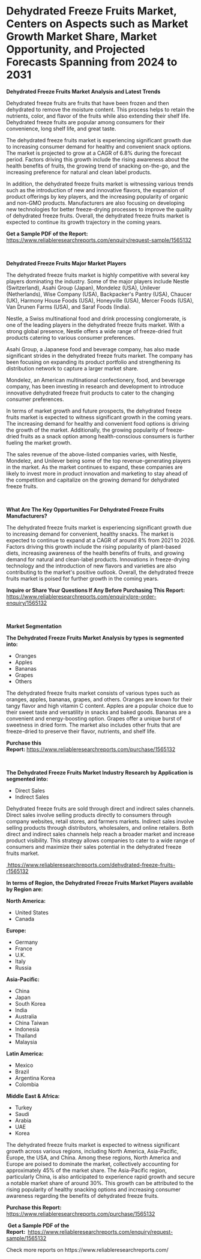 <p><h1>Dehydrated Freeze Fruits Market, Centers on Aspects such as Market Growth Market Share, Market Opportunity, and Projected Forecasts Spanning from 2024 to 2031</h1></p><p><strong>Dehydrated Freeze Fruits Market Analysis and Latest Trends</strong></p>
<p><p>Dehydrated freeze fruits are fruits that have been frozen and then dehydrated to remove the moisture content. This process helps to retain the nutrients, color, and flavor of the fruits while also extending their shelf life. Dehydrated freeze fruits are popular among consumers for their convenience, long shelf life, and great taste.</p><p>The dehydrated freeze fruits market is experiencing significant growth due to increasing consumer demand for healthy and convenient snack options. The market is projected to grow at a CAGR of 6.8% during the forecast period. Factors driving this growth include the rising awareness about the health benefits of fruits, the growing trend of snacking on-the-go, and the increasing preference for natural and clean label products.</p><p>In addition, the dehydrated freeze fruits market is witnessing various trends such as the introduction of new and innovative flavors, the expansion of product offerings by key players, and the increasing popularity of organic and non-GMO products. Manufacturers are also focusing on developing new technologies for better freeze-drying processes to improve the quality of dehydrated freeze fruits. Overall, the dehydrated freeze fruits market is expected to continue its growth trajectory in the coming years.</p></p>
<p><strong>Get a Sample PDF of the Report:&nbsp;</strong> <a href="https://www.reliableresearchreports.com/enquiry/request-sample/1565132">https://www.reliableresearchreports.com/enquiry/request-sample/1565132</a></p>
<p>&nbsp;</p>
<p><strong>Dehydrated Freeze Fruits Major Market Players</strong></p>
<p><p>The dehydrated freeze fruits market is highly competitive with several key players dominating the industry. Some of the major players include Nestle (Switzerland), Asahi Group (Japan), Mondelez (USA), Unilever (Netherlands), Wise Company (USA), Backpacker's Pantry (USA), Chaucer (UK), Harmony House Foods (USA), Honeyville (USA), Mercer Foods (USA), Van Drunen Farms (USA), and Saraf Foods (India).</p><p>Nestle, a Swiss multinational food and drink processing conglomerate, is one of the leading players in the dehydrated freeze fruits market. With a strong global presence, Nestle offers a wide range of freeze-dried fruit products catering to various consumer preferences.</p><p>Asahi Group, a Japanese food and beverage company, has also made significant strides in the dehydrated freeze fruits market. The company has been focusing on expanding its product portfolio and strengthening its distribution network to capture a larger market share.</p><p>Mondelez, an American multinational confectionery, food, and beverage company, has been investing in research and development to introduce innovative dehydrated freeze fruit products to cater to the changing consumer preferences.</p><p>In terms of market growth and future prospects, the dehydrated freeze fruits market is expected to witness significant growth in the coming years. The increasing demand for healthy and convenient food options is driving the growth of the market. Additionally, the growing popularity of freeze-dried fruits as a snack option among health-conscious consumers is further fueling the market growth.</p><p>The sales revenue of the above-listed companies varies, with Nestle, Mondelez, and Unilever being some of the top revenue-generating players in the market. As the market continues to expand, these companies are likely to invest more in product innovation and marketing to stay ahead of the competition and capitalize on the growing demand for dehydrated freeze fruits.</p></p>
<p>&nbsp;</p>
<p><strong>What Are The Key Opportunities For Dehydrated Freeze Fruits Manufacturers?</strong></p>
<p><p>The dehydrated freeze fruits market is experiencing significant growth due to increasing demand for convenient, healthy snacks. The market is expected to continue to expand at a CAGR of around 8% from 2021 to 2026. Factors driving this growth include the rising popularity of plant-based diets, increasing awareness of the health benefits of fruits, and growing demand for natural and clean-label products. Innovations in freeze-drying technology and the introduction of new flavors and varieties are also contributing to the market's positive outlook. Overall, the dehydrated freeze fruits market is poised for further growth in the coming years.</p></p>
<p><strong>Inquire or Share Your Questions If Any Before Purchasing This Report:</strong> <a href="https://www.reliableresearchreports.com/enquiry/pre-order-enquiry/1565132">https://www.reliableresearchreports.com/enquiry/pre-order-enquiry/1565132</a></p>
<p>&nbsp;</p>
<p><strong>Market Segmentation</strong></p>
<p><strong>The Dehydrated Freeze Fruits Market Analysis by types is segmented into:</strong></p>
<p><ul><li>Oranges</li><li>Apples</li><li>Bananas</li><li>Grapes</li><li>Others</li></ul></p>
<p><p>The dehydrated freeze fruits market consists of various types such as oranges, apples, bananas, grapes, and others. Oranges are known for their tangy flavor and high vitamin C content. Apples are a popular choice due to their sweet taste and versatility in snacks and baked goods. Bananas are a convenient and energy-boosting option. Grapes offer a unique burst of sweetness in dried form. The market also includes other fruits that are freeze-dried to preserve their flavor, nutrients, and shelf life.</p></p>
<p><strong>Purchase this Report:&nbsp;</strong><a href="https://www.reliableresearchreports.com/purchase/1565132">https://www.reliableresearchreports.com/purchase/1565132</a></p>
<p>&nbsp;</p>
<p><strong>The Dehydrated Freeze Fruits Market Industry Research by Application is segmented into:</strong></p>
<p><ul><li>Direct Sales</li><li>Indirect Sales</li></ul></p>
<p><p>Dehydrated freeze fruits are sold through direct and indirect sales channels. Direct sales involve selling products directly to consumers through company websites, retail stores, and farmers markets. Indirect sales involve selling products through distributors, wholesalers, and online retailers. Both direct and indirect sales channels help reach a broader market and increase product visibility. This strategy allows companies to cater to a wide range of consumers and maximize their sales potential in the dehydrated freeze fruits market.</p></p>
<p><a href="https://www.reliableresearchreports.com/dehydrated-freeze-fruits-r1565132">&nbsp;https://www.reliableresearchreports.com/dehydrated-freeze-fruits-r1565132</a></p>
<p><strong>In terms of Region, the Dehydrated Freeze Fruits Market Players available by Region are:</strong></p>
<p>
    <p> <strong> North America: </strong>
        <ul>
            <li>United States</li>
            <li>Canada</li>
        </ul>
        </p> 
    <p> <strong> Europe: </strong>
        <ul>
            <li>Germany</li>
            <li>France</li>
            <li>U.K.</li>
            <li>Italy</li>
            <li>Russia</li>
        </ul>
        </p> 
    <p> <strong> Asia-Pacific: </strong>
        <ul>
            <li>China</li>
            <li>Japan</li>
            <li>South Korea</li>
            <li>India</li>
            <li>Australia</li>
            <li>China Taiwan</li>
            <li>Indonesia</li>
            <li>Thailand</li>
            <li>Malaysia</li>
        </ul>
        </p> 
    <p> <strong> Latin America: </strong>
        <ul>
            <li>Mexico</li>
            <li>Brazil</li>
            <li>Argentina Korea</li>
            <li>Colombia</li>
        </ul>
        </p> 
    <p> <strong> Middle East & Africa: </strong>
        <ul>
            <li>Turkey</li>
            <li>Saudi</li>
            <li>Arabia</li>
            <li>UAE</li>
            <li>Korea</li>
        </ul>
    </p>
    </p>
<p><p>The dehydrated freeze fruits market is expected to witness significant growth across various regions, including North America, Asia-Pacific, Europe, the USA, and China. Among these regions, North America and Europe are poised to dominate the market, collectively accounting for approximately 45% of the market share. The Asia-Pacific region, particularly China, is also anticipated to experience rapid growth and secure a notable market share of around 30%. This growth can be attributed to the rising popularity of healthy snacking options and increasing consumer awareness regarding the benefits of dehydrated freeze fruits.</p></p>
<p><strong>Purchase this Report: </strong><a href="https://www.reliableresearchreports.com/purchase/1565132">https://www.reliableresearchreports.com/purchase/1565132</a></p>
<p>&nbsp;<strong>Get a Sample PDF of the Report:&nbsp;&nbsp;</strong><a href="https://www.reliableresearchreports.com/enquiry/request-sample/1565132">https://www.reliableresearchreports.com/enquiry/request-sample/1565132</a></p>
<p><strong></strong></p>
<p>Check more reports on https://www.reliableresearchreports.com/</p>